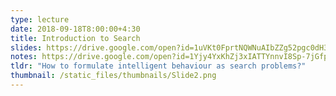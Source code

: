 ```yaml
---
type: lecture
date: 2018-09-18T8:00:00+4:30
title: Introduction to Search
slides: https://drive.google.com/open?id=1uVKt0FprtNQWNuAIbZZg52pgc0dH3LIp
notes: https://drive.google.com/open?id=1Yjy4YxKhZj3xIATTYnnvI8Sp-7jGfpYa
tldr: "How to formulate intelligent behaviour as search problems?"
thumbnail: /static_files/thumbnails/Slide2.png
---
```

